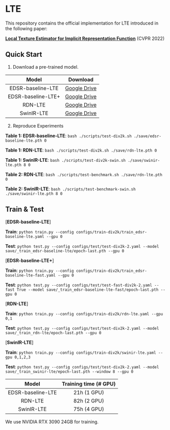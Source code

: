 # LTE
This repository contains the official implementation for LTE introduced in the following paper:

[**Local Texture Estimator for Implicit Representation Function**](https://arxiv.org/abs/2111.08918) (CVPR 2022)


## Quick Start

1. Download a pre-trained model.

Model|Download
:-:|:-:
EDSR-baseline-LTE|[Google Drive](https://drive.google.com/file/d/108-wQJOTR41JNn_2Q-5X4p07DvgrBNSB/view?usp=sharing)
EDSR-baseline-LTE+|[Google Drive](https://drive.google.com/file/d/1k_BWZWC4tvWA0WouViHAicdTg0pHBp-W/view?usp=sharing)
RDN-LTE|[Google Drive](https://drive.google.com/file/d/1fdj5cvSopIqFi74x9rofPP9O_2HfSp7K/view?usp=sharing)
SwinIR-LTE|[Google Drive](https://drive.google.com/file/d/1DnrL86pUKwRXNLOxoK_GJdrP6IZ3y9nH/view?usp=sharing)

2. Reproduce Experiments

**Table 1: EDSR-baseline-LTE**: `bash ./scripts/test-div2k.sh ./save/edsr-baseline-lte.pth 0`

**Table 1: RDN-LTE**: `bash ./scripts/test-div2k.sh ./save/rdn-lte.pth 0`

**Table 1: SwinIR-LTE**: `bash ./scripts/test-div2k-swin.sh ./save/swinir-lte.pth 8 0`

**Table 2: RDN-LTE**: `bash ./scripts/test-benchmark.sh ./save/rdn-lte.pth 0`

**Table 2: SwinIR-LTE**: `bash ./scripts/test-benchmark-swin.sh ./save/swinir-lte.pth 8 0`

## Train & Test

[**EDSR-baseline-LTE**]

**Train**: `python train.py --config configs/train-div2k/train_edsr-baseline-lte.yaml --gpu 0`

**Test**: `python test.py --config configs/test/test-div2k-2.yaml --model save/_train_edsr-baseline-lte/epoch-last.pth --gpu 0`

[**EDSR-baseline-LTE+**]

**Train**: `python train.py --config configs/train-div2k/train_edsr-baseline-lte-fast.yaml --gpu 0`

**Test**: `python test.py --config configs/test/test-fast-div2k-2.yaml --fast True --model save/_train_edsr-baseline-lte-fast/epoch-last.pth --gpu 0`

[**RDN-LTE**]

**Train**: `python train.py --config configs/train-div2k/rdn-lte.yaml --gpu 0,1`

**Test**: `python test.py --config configs/test/test-div2k-2.yaml --model save/_train_rdn-lte/epoch-last.pth --gpu 0`

[**SwinIR-LTE**]

**Train**: `python train.py --config configs/train-div2k/swinir-lte.yaml --gpu 0,1,2,3`

**Test**: `python test.py --config configs/test/test-div2k-2.yaml --model save/_train_swinir-lte/epoch-last.pth --window 8 --gpu 0`

Model|Training time (# GPU)
:-:|:-:
EDSR-baseline-LTE|21h (1 GPU)
RDN-LTE|82h (2 GPU)
SwinIR-LTE|75h (4 GPU)

We use NVIDIA RTX 3090 24GB for training.